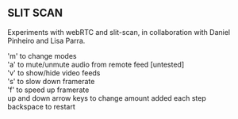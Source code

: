 ## SLIT SCAN
Experiments with webRTC and slit-scan, in collaboration with Daniel Pinheiro and Lisa Parra.

'm' to change modes
</br>
'a' to mute/unmute audio from remote feed [untested]
</br>
'v' to show/hide video feeds
</br>
's' to slow down framerate
</br>
'f' to speed up framerate
</br>
up and down arrow keys to change amount added each step
</br>
backspace to restart